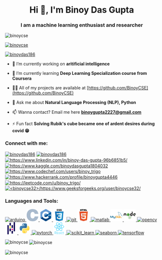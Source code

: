 <h1 align="center">Hi 👋, I'm Binoy Das Gupta</h1>
<h3 align="center">I am a machine learning enthusiast and researcher</h3>

<p align="left"> <img src="https://komarev.com/ghpvc/?username=binoycse&label=Profile%20views&color=0e75b6&style=flat" alt="binoycse" /> </p>

<p align="left"> <a href="https://github.com/ryo-ma/github-profile-trophy"><img src="https://github-profile-trophy.vercel.app/?username=binoycse" alt="binoycse" /></a> </p>

<p align="left"> <a href="https://twitter.com/binoydas186" target="blank"><img src="https://img.shields.io/twitter/follow/binoydas186?logo=twitter&style=for-the-badge" alt="binoydas186" /></a> </p>

- 🔭 I’m currently working on **aritificial intelligence**

- 🌱 I’m currently learning **Deep Learning Specialization course from Coursera**

- 👨‍💻 All of my projects are available at [https://github.com/BinoyCSE](https://github.com/BinoyCSE)

- 💬 Ask me about **Natural Language Processing (NLP), Python**

- 📫 Wanna contact? Email me here **binoygupta2227@gmail.com**

- ⚡ Fun fact **Solving Rubik's cube became one of ardent desires during covid 😁**

<h3 align="left">Connect with me:</h3>
<p align="left">
<a href="[https://binoydasguptaofficial.netlify.app/](https://engineerbinoydasgupta.netlify.app/?fbclid=IwY2xjawNDjPNleHRuA2FlbQIxMABicmlkETF0aTJjaVZYbm1YRnlxWTg5AR7OejqN4vVQtYHqGvNM46CCr12gIOlAITkVP0x5XUWsxSMbQmVTXp3Fg9Jo5Q_aem_se-WbZcQA5UvnpfHuHlnXw)" arget="blank"><img align="center" src="https://raw.githubusercontent.com/marwin1991/profile-technology-icons/refs/heads/main/icons/http.png" alt="binoydas186" height="30" width="40" /></a>
<a href="https://twitter.com/binoydas186" target="blank"><img align="center" src="https://raw.githubusercontent.com/rahuldkjain/github-profile-readme-generator/master/src/images/icons/Social/twitter.svg" alt="binoydas186" height="30" width="40" /></a>
<a href="https://linkedin.com/in/https://www.linkedin.com/in/binoy-das-gupta-96b6851b5/" target="blank"><img align="center" src="https://raw.githubusercontent.com/rahuldkjain/github-profile-readme-generator/master/src/images/icons/Social/linked-in-alt.svg" alt="https://www.linkedin.com/in/binoy-das-gupta-96b6851b5/" height="30" width="40" /></a>
<a href="https://kaggle.com/https://www.kaggle.com/binoydasgupta1804032" target="blank"><img align="center" src="https://raw.githubusercontent.com/rahuldkjain/github-profile-readme-generator/master/src/images/icons/Social/kaggle.svg" alt="https://www.kaggle.com/binoydasgupta1804032" height="30" width="40" /></a>
<a href="https://www.codechef.com/users/https://www.codechef.com/users/binoy_trigo" target="blank"><img align="center" src="https://cdn.jsdelivr.net/npm/simple-icons@3.1.0/icons/codechef.svg" alt="https://www.codechef.com/users/binoy_trigo" height="30" width="40" /></a>
<a href="https://www.hackerrank.com/https://www.hackerrank.com/profile/binoygupta4446" target="blank"><img align="center" src="https://raw.githubusercontent.com/rahuldkjain/github-profile-readme-generator/master/src/images/icons/Social/hackerrank.svg" alt="https://www.hackerrank.com/profile/binoygupta4446" height="30" width="40" /></a>
<a href="https://www.leetcode.com/https://leetcode.com/u/binoy_trigo/" target="blank"><img align="center" src="https://raw.githubusercontent.com/rahuldkjain/github-profile-readme-generator/master/src/images/icons/Social/leet-code.svg" alt="https://leetcode.com/u/binoy_trigo/" height="30" width="40" /></a>
<a href="https://auth.geeksforgeeks.org/user/<binoycse32>/https://www.geeksforgeeks.org/user/binoycse32/" target="blank"><img align="center" src="https://raw.githubusercontent.com/rahuldkjain/github-profile-readme-generator/master/src/images/icons/Social/geeks-for-geeks.svg" alt="<binoycse32>/https://www.geeksforgeeks.org/user/binoycse32/" height="30" width="40" /></a>
</p>

<h3 align="left">Languages and Tools:</h3>
<p align="left"> <a href="https://www.arduino.cc/" target="_blank" rel="noreferrer"> <img src="https://cdn.worldvectorlogo.com/logos/arduino-1.svg" alt="arduino" width="40" height="40"/> </a> <a href="https://www.cprogramming.com/" target="_blank" rel="noreferrer"> <img src="https://raw.githubusercontent.com/devicons/devicon/master/icons/c/c-original.svg" alt="c" width="40" height="40"/> </a> <a href="https://www.w3schools.com/cpp/" target="_blank" rel="noreferrer"> <img src="https://raw.githubusercontent.com/devicons/devicon/master/icons/cplusplus/cplusplus-original.svg" alt="cplusplus" width="40" height="40"/> </a> <a href="https://www.w3schools.com/css/" target="_blank" rel="noreferrer"> <img src="https://raw.githubusercontent.com/devicons/devicon/master/icons/css3/css3-original-wordmark.svg" alt="css3" width="40" height="40"/> </a> <a href="https://git-scm.com/" target="_blank" rel="noreferrer"> <img src="https://www.vectorlogo.zone/logos/git-scm/git-scm-icon.svg" alt="git" width="40" height="40"/> </a> <a href="https://www.w3.org/html/" target="_blank" rel="noreferrer"> <img src="https://raw.githubusercontent.com/devicons/devicon/master/icons/html5/html5-original-wordmark.svg" alt="html5" width="40" height="40"/> </a> <a href="https://www.mathworks.com/" target="_blank" rel="noreferrer"> <img src="https://upload.wikimedia.org/wikipedia/commons/2/21/Matlab_Logo.png" alt="matlab" width="40" height="40"/> </a> <a href="https://www.mysql.com/" target="_blank" rel="noreferrer"> <img src="https://raw.githubusercontent.com/devicons/devicon/master/icons/mysql/mysql-original-wordmark.svg" alt="mysql" width="40" height="40"/> </a> <a href="https://nodejs.org" target="_blank" rel="noreferrer"> <img src="https://raw.githubusercontent.com/devicons/devicon/master/icons/nodejs/nodejs-original-wordmark.svg" alt="nodejs" width="40" height="40"/> </a> <a href="https://opencv.org/" target="_blank" rel="noreferrer"> <img src="https://www.vectorlogo.zone/logos/opencv/opencv-icon.svg" alt="opencv" width="40" height="40"/> </a> <a href="https://pandas.pydata.org/" target="_blank" rel="noreferrer"> <img src="https://raw.githubusercontent.com/devicons/devicon/2ae2a900d2f041da66e950e4d48052658d850630/icons/pandas/pandas-original.svg" alt="pandas" width="40" height="40"/> </a> <a href="https://www.python.org" target="_blank" rel="noreferrer"> <img src="https://raw.githubusercontent.com/devicons/devicon/master/icons/python/python-original.svg" alt="python" width="40" height="40"/> </a> <a href="https://pytorch.org/" target="_blank" rel="noreferrer"> <img src="https://www.vectorlogo.zone/logos/pytorch/pytorch-icon.svg" alt="pytorch" width="40" height="40"/> </a> <a href="https://reactjs.org/" target="_blank" rel="noreferrer"> <img src="https://raw.githubusercontent.com/devicons/devicon/master/icons/react/react-original-wordmark.svg" alt="react" width="40" height="40"/> </a> <a href="https://scikit-learn.org/" target="_blank" rel="noreferrer"> <img src="https://upload.wikimedia.org/wikipedia/commons/0/05/Scikit_learn_logo_small.svg" alt="scikit_learn" width="40" height="40"/> </a> <a href="https://seaborn.pydata.org/" target="_blank" rel="noreferrer"> <img src="https://seaborn.pydata.org/_images/logo-mark-lightbg.svg" alt="seaborn" width="40" height="40"/> </a> <a href="https://www.tensorflow.org" target="_blank" rel="noreferrer"> <img src="https://www.vectorlogo.zone/logos/tensorflow/tensorflow-icon.svg" alt="tensorflow" width="40" height="40"/> </a> </p>

<p><img align="left" src="https://github-readme-stats.vercel.app/api/top-langs?username=binoycse&show_icons=true&locale=en&layout=compact" alt="binoycse" /></p>

<p>&nbsp;<img align="center" src="https://github-readme-stats.vercel.app/api?username=binoycse&show_icons=true&locale=en" alt="binoycse" /></p>

<p><img align="center" src="https://github-readme-streak-stats.herokuapp.com/?user=binoycse&" alt="binoycse" /></p>
